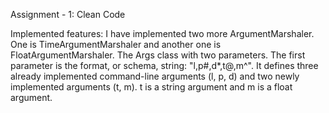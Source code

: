 Assignment - 1: Clean Code

Implemented features:
I have implemented two more ArgumentMarshaler. One is TimeArgumentMarshaler and another one is FloatArgumentMarshaler.
The Args class with two parameters. The first parameter is the format, or schema, string: "l,p#,d*,t@,m^". It defines three
already implemented command-line arguments (l, p, d) and two newly implemented arguments (t, m). t is a string argument and m is a float argument.
